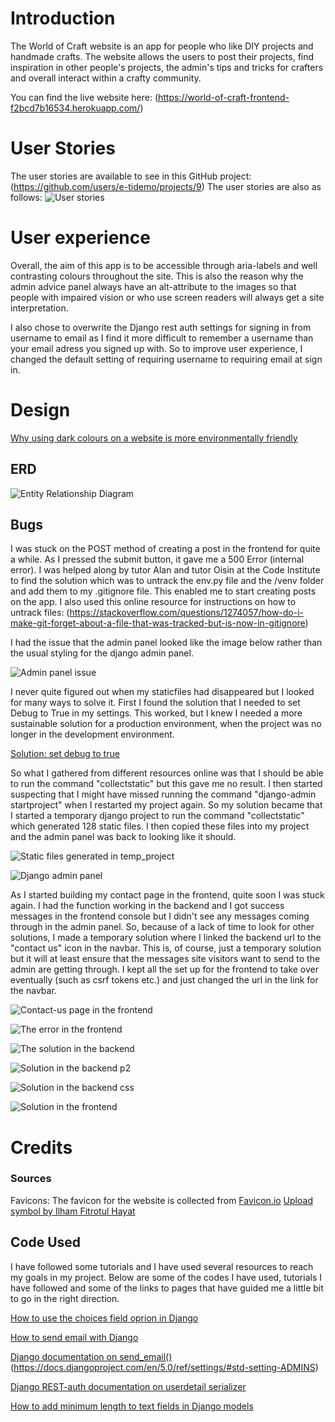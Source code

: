 # Introduction
The World of Craft website is an app for people who like DIY projects and handmade crafts. The website allows the users to post their projects, find inspiration in other people's projects, the admin's tips and tricks for crafters and overall interact within a crafty community.

You can find the live website here: (https://world-of-craft-frontend-f2bcd7b16534.herokuapp.com/)

# User Stories
The user stories are available to see in this GitHub project: (https://github.com/users/e-tidemo/projects/9)
The user stories are also as follows:
![User stories]()

# User experience
Overall, the aim of this app is to be accessible through aria-labels and well contrasting colours throughout the site. This is also the reason why the admin advice panel always have an alt-attribute to the images so that people with impaired vision or who use screen readers will always get a site interpretation.

I also chose to overwrite the Django rest auth settings for signing in from username to email as I find it more difficult to remember a username than your email adress you signed up with. So to improve user experience, I changed the default setting of requiring username to requiring email at sign in.

# Design

[Why using dark colours on a website is more environmentally friendly](https://endtimes.dev/actually-dark-mode-can-save-the-world/)

## ERD
![Entity Relationship Diagram](documentation/planning/erd.jpg)


## Bugs
I was stuck on the POST method of creating a post in the frontend for quite a while. As I pressed the submit button, it gave me a 500 Error (internal error). I was helped along by tutor Alan and tutor Oisin at the Code Institute to find the solution which was to untrack the env.py file and the /venv folder and add them to my .gitignore file. This enabled me to start creating posts on the app. I also used this online resource for instructions on how to untrack files:
(https://stackoverflow.com/questions/1274057/how-do-i-make-git-forget-about-a-file-that-was-tracked-but-is-now-in-gitignore)

I had the issue that the admin panel looked like the image below rather than the usual styling for the django admin panel.

![Admin panel issue](documentation/bugs/styling-issue.png)

I never quite figured out when my staticfiles had disappeared but I looked for many ways to solve it. First I found the solution that I needed to set Debug to True in my settings. This worked, but I knew I needed a more sustainable solution for a production environment, when the project was no longer in the development environment.

[Solution: set debug to true](https://stackoverflow.com/questions/40773246/css-style-is-missing-in-all-my-django-applications)

So what I gathered from different resources online was that I should be able to run the command "collectstatic" but this gave me no result. I then started suspecting that I might have missed running the command "django-admin startproject" when I restarted my project again. So my solution became that I started a temporary django project to run the command "collectstatic" which generated 128 static files. I then copied these files into my project and the admin panel was back to looking like it should.

![Static files generated in temp_project](documentation/bugs/staticfiles-solution.jpg)

![Django admin panel](documentation/bugs/django-admin.png)

As I started building my contact page in the frontend, quite soon I was stuck again. I had the function working in the backend and I got success messages in the frontend console but I didn't see any messages coming through in the admin panel. So, because of a lack of time to look for other solutions, I made a temporary solution where I linked the backend url to the "contact us" icon in the navbar. This is, of course, just a temporary solution but it will at least ensure that the messages site visitors want to send to the admin are getting through. I kept all the set up for the frontend to take over eventually (such as csrf tokens etc.) and just changed the url in the link for the navbar.

![Contact-us page in the frontend](documentation/bugs/contact-us-page.png)

![The error in the frontend](documentation/bugs/contact-issue.jpg)

![The solution in the backend](documentation/bugs/contact-solution-backend.png)

![Solution in the backend p2](documentation/bugs/contact-solution-backend2.png)

![Solution in the backend css](documentation/bugs/contact-solution-css.png)

![Solution in the frontend](documentation/bugs/contact-solution-frontend.png)

# Credits

### Sources

Favicons:
The favicon for the website is collected from [Favicon.io](https://favicon.io/)
[Upload symbol by Ilham Fitrotul Hayat](https://www.flaticon.com/free-icon/upload_3097412?term=upload&page=1&position=2&origin=search&related_id=3097412)


## Code Used

I have followed some tutorials and I have used several resources to reach my goals in my project. Below are some of the codes I have used, tutorials I have followed and some of the links to pages that have guided me a little bit to go in the right direction.

[How to use the choices field oprion in Django](https://stackoverflow.com/questions/18676156/how-to-properly-use-the-choices-field-option-in-django)

[How to send email with Django](https://www.youtube.com/watch?v=xNqnHmXIuzU)

[Django documentation on send_email()](https://docs.djangoproject.com/en/5.0/topics/email/)(https://docs.djangoproject.com/en/5.0/ref/settings/#std-setting-ADMINS)

[Django REST-auth documentation on userdetail serializer](https://dj-rest-auth.readthedocs.io/en/latest/faq.html)

[How to add minimum length to text fields in Django models](https://stackoverflow.com/questions/15845116/how-to-set-min-length-for-models-textfield)
